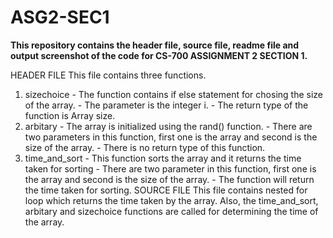 # ASG2-SEC1
**This repository contains the header file, source file, readme file and output screenshot of the code for CS-700 ASSIGNMENT 2 SECTION 1.**

HEADER FILE
This file contains three functions.
1. sizechoice - The function contains if else statement for chosing the size of the array.
              - The parameter is the integer i.
              - The return type of the function is Array size.
2. arbitary - The array is initialized using the rand() function.
            - There are two parameters in this function, first one is the array and second is the size of the array.
            - There is no return type of this function.
3. time_and_sort - This function sorts the array and it returns the time taken for sorting
                 - There are two parameter in this function, first one is the array and second is the size of the array.
                 - The function will return the time taken for sorting.
SOURCE FILE
This file contains nested for loop which returns the time taken by the array. Also, the time_and_sort, arbitary and sizechoice functions are called for determining the time of the array.
